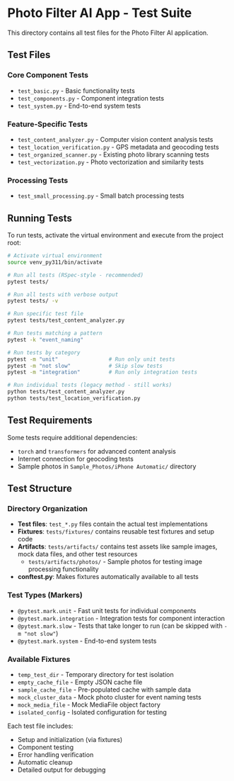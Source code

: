 # Photo Filter AI App - Test Suite

This directory contains all test files for the Photo Filter AI application.

## Test Files

### Core Component Tests

- `test_basic.py` - Basic functionality tests
- `test_components.py` - Component integration tests
- `test_system.py` - End-to-end system tests

### Feature-Specific Tests

- `test_content_analyzer.py` - Computer vision content analysis tests
- `test_location_verification.py` - GPS metadata and geocoding tests
- `test_organized_scanner.py` - Existing photo library scanning tests
- `test_vectorization.py` - Photo vectorization and similarity tests

### Processing Tests

- `test_small_processing.py` - Small batch processing tests

## Running Tests

To run tests, activate the virtual environment and execute from the project root:

```bash
# Activate virtual environment
source venv_py311/bin/activate

# Run all tests (RSpec-style - recommended)
pytest tests/

# Run all tests with verbose output
pytest tests/ -v

# Run specific test file
pytest tests/test_content_analyzer.py

# Run tests matching a pattern
pytest -k "event_naming"

# Run tests by category
pytest -m "unit"                # Run only unit tests
pytest -m "not slow"            # Skip slow tests
pytest -m "integration"         # Run only integration tests

# Run individual tests (legacy method - still works)
python tests/test_content_analyzer.py
python tests/test_location_verification.py
```

## Test Requirements

Some tests require additional dependencies:

- `torch` and `transformers` for advanced content analysis
- Internet connection for geocoding tests
- Sample photos in `Sample_Photos/iPhone Automatic/` directory

## Test Structure

### Directory Organization

- **Test files**: `test_*.py` files contain the actual test implementations
- **Fixtures**: `tests/fixtures/` contains reusable test fixtures and setup code
- **Artifacts**: `tests/artifacts/` contains test assets like sample images, mock data files, and other test resources
  - `tests/artifacts/photos/` - Sample photos for testing image processing functionality
- **conftest.py**: Makes fixtures automatically available to all tests

### Test Types (Markers)

- `@pytest.mark.unit` - Fast unit tests for individual components
- `@pytest.mark.integration` - Integration tests for component interaction
- `@pytest.mark.slow` - Tests that take longer to run (can be skipped with `-m "not slow"`)
- `@pytest.mark.system` - End-to-end system tests

### Available Fixtures

- `temp_test_dir` - Temporary directory for test isolation
- `empty_cache_file` - Empty JSON cache file
- `sample_cache_file` - Pre-populated cache with sample data
- `mock_cluster_data` - Mock photo cluster for event naming tests
- `mock_media_file` - Mock MediaFile object factory
- `isolated_config` - Isolated configuration for testing

Each test file includes:

- Setup and initialization (via fixtures)
- Component testing
- Error handling verification
- Automatic cleanup
- Detailed output for debugging

